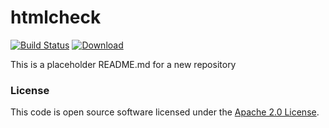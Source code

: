 
# htmlcheck

[![Build Status](https://travis-ci.org/hmrc/htmlcheck.svg?branch=master)](https://travis-ci.org/hmrc/htmlcheck) [ ![Download](https://api.bintray.com/packages/hmrc/releases/htmlcheck/images/download.svg) ](https://bintray.com/hmrc/releases/htmlcheck/_latestVersion)

This is a placeholder README.md for a new repository

### License

This code is open source software licensed under the [Apache 2.0 License]("http://www.apache.org/licenses/LICENSE-2.0.html").
    